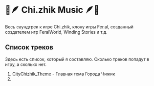# 🎵🪶 Chi.zhik Music 🪶🎵
Весь саундтрек к игре Chi.zhik, клону игры Fer.al,
созданный создателем игр FeralWorld, Winding Stories и т.д.
## Список треков
Здесь есть список, который я составляю. Сколько треков попадут в игру, а сколько нет.
1. [CityChizhik_Theme](https://github.com/Chi-zhik/chi.zhik-music/blob/main/CityChizhik_Theme.wav) - Главная тема Города Чижик
2. 
